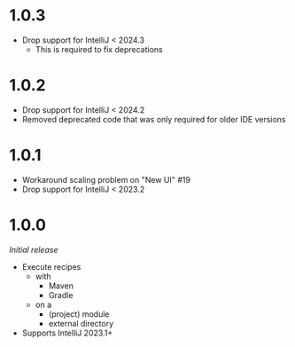 # 1.0.3
* Drop support for IntelliJ < 2024.3
  * This is required to fix deprecations

# 1.0.2
* Drop support for IntelliJ < 2024.2
* Removed deprecated code that was only required for older IDE versions

# 1.0.1
* Workaround scaling problem on "New UI" #19
* Drop support for IntelliJ < 2023.2

# 1.0.0
_Initial release_
* Execute recipes
  * with
    * Maven
    * Gradle
  * on a
    * (project) module
    * external directory
* Supports IntelliJ 2023.1+
